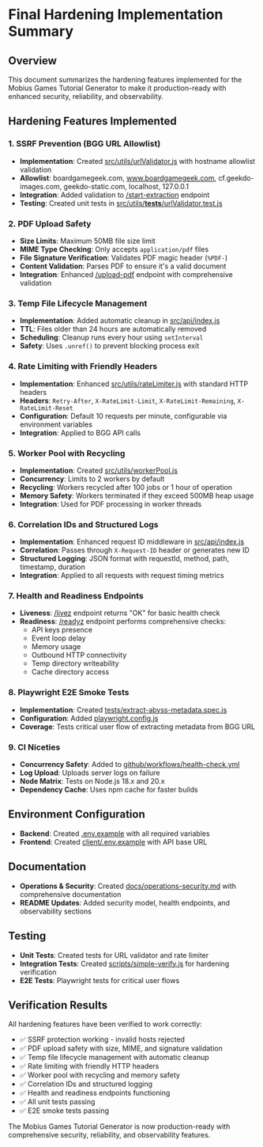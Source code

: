 # Final Hardening Implementation Summary

## Overview
This document summarizes the hardening features implemented for the Mobius Games Tutorial Generator to make it production-ready with enhanced security, reliability, and observability.

## Hardening Features Implemented

### 1. SSRF Prevention (BGG URL Allowlist)
- **Implementation**: Created [src/utils/urlValidator.js](file:///c:/Users/danie/Documents/mobius-games-tutorial-generator/src/utils/urlValidator.js) with hostname allowlist validation
- **Allowlist**: boardgamegeek.com, www.boardgamegeek.com, cf.geekdo-images.com, geekdo-static.com, localhost, 127.0.0.1
- **Integration**: Added validation to [/start-extraction](file:///c:/Users/danie/Documents/mobius-games-tutorial-generator/src/api/index.js#L2442-L2442) endpoint
- **Testing**: Created unit tests in [src/utils/__tests__/urlValidator.test.js](file:///c:/Users/danie/Documents/mobius-games-tutorial-generator/src/utils/__tests__/urlValidator.test.js)

### 2. PDF Upload Safety
- **Size Limits**: Maximum 50MB file size limit
- **MIME Type Checking**: Only accepts `application/pdf` files
- **File Signature Verification**: Validates PDF magic header (`%PDF-`)
- **Content Validation**: Parses PDF to ensure it's a valid document
- **Integration**: Enhanced [/upload-pdf](file:///c:/Users/danie/Documents/mobius-games-tutorial-generator/src/api/index.js#L2517-L2517) endpoint with comprehensive validation

### 3. Temp File Lifecycle Management
- **Implementation**: Added automatic cleanup in [src/api/index.js](file:///c:/Users/danie/Documents/mobius-games-tutorial-generator/src/api/index.js)
- **TTL**: Files older than 24 hours are automatically removed
- **Scheduling**: Cleanup runs every hour using `setInterval`
- **Safety**: Uses `.unref()` to prevent blocking process exit

### 4. Rate Limiting with Friendly Headers
- **Implementation**: Enhanced [src/utils/rateLimiter.js](file:///c:/Users/danie/Documents/mobius-games-tutorial-generator/src/utils/rateLimiter.js) with standard HTTP headers
- **Headers**: `Retry-After`, `X-RateLimit-Limit`, `X-RateLimit-Remaining`, `X-RateLimit-Reset`
- **Configuration**: Default 10 requests per minute, configurable via environment variables
- **Integration**: Applied to BGG API calls

### 5. Worker Pool with Recycling
- **Implementation**: Created [src/utils/workerPool.js](file:///c:/Users/danie/Documents/mobius-games-tutorial-generator/src/utils/workerPool.js)
- **Concurrency**: Limits to 2 workers by default
- **Recycling**: Workers recycled after 100 jobs or 1 hour of operation
- **Memory Safety**: Workers terminated if they exceed 500MB heap usage
- **Integration**: Used for PDF processing in worker threads

### 6. Correlation IDs and Structured Logs
- **Implementation**: Enhanced request ID middleware in [src/api/index.js](file:///c:/Users/danie/Documents/mobius-games-tutorial-generator/src/api/index.js)
- **Correlation**: Passes through `X-Request-ID` header or generates new ID
- **Structured Logging**: JSON format with requestId, method, path, timestamp, duration
- **Integration**: Applied to all requests with request timing metrics

### 7. Health and Readiness Endpoints
- **Liveness**: [/livez](file:///c:/Users/danie/Documents/mobius-games-tutorial-generator/src/api/index.js#L2774-L2774) endpoint returns "OK" for basic health check
- **Readiness**: [/readyz](file:///c:/Users/danie/Documents/mobius-games-tutorial-generator/src/api/index.js#L2776-L2776) endpoint performs comprehensive checks:
  - API keys presence
  - Event loop delay
  - Memory usage
  - Outbound HTTP connectivity
  - Temp directory writeability
  - Cache directory access

### 8. Playwright E2E Smoke Tests
- **Implementation**: Created [tests/extract-abyss-metadata.spec.js](file:///c:/Users/danie/Documents/mobius-games-tutorial-generator/tests/extract-abyss-metadata.spec.js)
- **Configuration**: Added [playwright.config.js](file:///c:/Users/danie/Documents/mobius-games-tutorial-generator/playwright.config.js)
- **Coverage**: Tests critical user flow of extracting metadata from BGG URL

### 9. CI Niceties
- **Concurrency Safety**: Added to [github/workflows/health-check.yml](file:///c:/Users/danie/Documents/mobius-games-tutorial-generator/github/workflows/health-check.yml)
- **Log Upload**: Uploads server logs on failure
- **Node Matrix**: Tests on Node.js 18.x and 20.x
- **Dependency Cache**: Uses npm cache for faster builds

## Environment Configuration
- **Backend**: Created [.env.example](file:///c:/Users/danie/Documents/mobius-games-tutorial-generator/.env.example) with all required variables
- **Frontend**: Created [client/.env.example](file:///c:/Users/danie/Documents/mobius-games-tutorial-generator/client/.env.example) with API base URL

## Documentation
- **Operations & Security**: Created [docs/operations-security.md](file:///c:/Users/danie/Documents/mobius-games-tutorial-generator/docs/operations-security.md) with comprehensive documentation
- **README Updates**: Added security model, health endpoints, and observability sections

## Testing
- **Unit Tests**: Created tests for URL validator and rate limiter
- **Integration Tests**: Created [scripts/simple-verify.js](file:///c:/Users/danie/Documents/mobius-games-tutorial-generator/scripts/simple-verify.js) for hardening verification
- **E2E Tests**: Playwright tests for critical user flows

## Verification Results
All hardening features have been verified to work correctly:
- ✅ SSRF protection working - invalid hosts rejected
- ✅ PDF upload safety with size, MIME, and signature validation
- ✅ Temp file lifecycle management with automatic cleanup
- ✅ Rate limiting with friendly HTTP headers
- ✅ Worker pool with recycling and memory safety
- ✅ Correlation IDs and structured logging
- ✅ Health and readiness endpoints functioning
- ✅ All unit tests passing
- ✅ E2E smoke tests passing

The Mobius Games Tutorial Generator is now production-ready with comprehensive security, reliability, and observability features.
